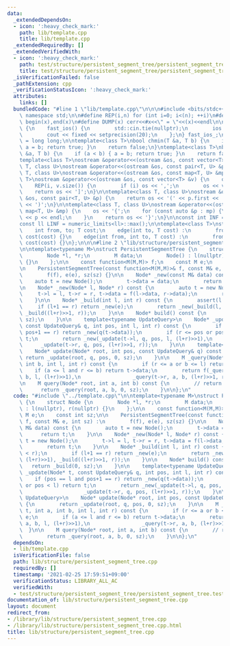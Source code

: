 ```yaml
---
data:
  _extendedDependsOn:
  - icon: ':heavy_check_mark:'
    path: lib/template.cpp
    title: lib/template.cpp
  _extendedRequiredBy: []
  _extendedVerifiedWith:
  - icon: ':heavy_check_mark:'
    path: test/structure/persistent_segment_tree/persistent_segment_tree.test.cpp
    title: test/structure/persistent_segment_tree/persistent_segment_tree.test.cpp
  _isVerificationFailed: false
  _pathExtension: cpp
  _verificationStatusIcon: ':heavy_check_mark:'
  attributes:
    links: []
  bundledCode: "#line 1 \"lib/template.cpp\"\n\n\n#include <bits/stdc++.h>\nusing\
    \ namespace std;\n\n#define REP(i,n) for (int i=0; i<(n); ++i)\n#define ALL(x)\
    \ begin(x),end(x)\n#define DUMP(x) cerr<<#x<<\" = \"<<(x)<<endl\n\nstruct fast_ios\
    \ {\n    fast_ios() {\n        std::cin.tie(nullptr);\n        ios::sync_with_stdio(false);\n\
    \        cout << fixed << setprecision(20);\n    };\n} fast_ios_;\n\nusing ll\
    \ = long long;\n\ntemplate<class T>\nbool chmin(T &a, T b) {\n    if (a > b) {\
    \ a = b; return true; }\n    return false;\n}\ntemplate<class T>\nbool chmax(T\
    \ &a, T b) {\n    if (a < b) { a = b; return true; }\n    return false;\n}\n\n\
    template<class T>\nostream &operator<<(ostream &os, const vector<T> &v);\ntemplate<class\
    \ T, class U>\nostream &operator<<(ostream &os, const pair<T, U> &p);\ntemplate<class\
    \ T, class U>\nostream &operator<<(ostream &os, const map<T, U> &mp);\n\ntemplate<class\
    \ T>\nostream &operator<<(ostream &os, const vector<T> &v) {\n    os << '[';\n\
    \    REP(i, v.size()) {\n        if (i) os << ',';\n        os << v[i];\n    }\n\
    \    return os << ']';\n}\n\ntemplate<class T, class U>\nostream &operator<<(ostream\
    \ &os, const pair<T, U> &p) {\n    return os << '(' << p.first << ' ' << p.second\
    \ << ')';\n}\n\ntemplate<class T, class U>\nostream &operator<<(ostream &os, const\
    \ map<T, U> &mp) {\n    os << '{';\n    for (const auto &p : mp) {\n        os\
    \ << p << endl;\n    }\n    return os << '}';\n}\n\nconst int INF = numeric_limits<int>::max();\n\
    const ll LINF = numeric_limits<ll>::max();\n\ntemplate<class T>\nstruct edge {\n\
    \    int from, to; T cost;\n    edge(int to, T cost) :\n        from(-1), to(to),\
    \ cost(cost) {}\n    edge(int from, int to, T cost) :\n        from(from), to(to),\
    \ cost(cost) {}\n};\n\n\n#line 2 \"lib/structure/persistent_segment_tree.cpp\"\
    \n\ntemplate<typename M>\nstruct PersistentSegmentTree {\n    struct Node {\n\
    \        Node *l, *r;\n        M data;\n        Node() : l(nullptr), r(nullptr)\
    \ {}\n    };\n\n    const function<M(M,M)> f;\n    const M e;\n    const int sz;\n\
    \n    PersistentSegmentTree(const function<M(M,M)>& f, const M& e, int sz) :\n\
    \        f(f), e(e), sz(sz) {}\n\n    Node* _new(const M& data) const {\n    \
    \    auto t = new Node();\n        t->data = data;\n        return t;\n    }\n\
    \n    Node* _new(Node* l, Node* r) const {\n        auto t = new Node();\n   \
    \     t->l = l, t->r = r, t->data = f(l->data, r->data);\n        return t;\n\
    \    }\n\n    Node* _build(int l, int r) const {\n        assert(l < r);\n   \
    \     if (l+1 == r) return _new(e);\n        return _new(_build(l, (l+r)>>1),\
    \ _build((l+r)>>1, r));\n    }\n\n    Node* build() const {\n        return _build(0,\
    \ sz);\n    }\n\n    template<typename UpdateQuery>\n    Node* _update(Node* t,\
    \ const UpdateQuery& q, int pos, int l, int r) const {\n        if (pos == l and\
    \ pos+1 == r) return _new(q(t->data));\n        if (r <= pos or pos < l) return\
    \ t;\n        return _new(_update(t->l, q, pos, l, (l+r)>>1),\n              \
    \      _update(t->r, q, pos, (l+r)>>1, r));\n    }\n\n    template<typename UpdateQuery>\n\
    \    Node* update(Node* root, int pos, const UpdateQuery& q) const {\n       \
    \ return _update(root, q, pos, 0, sz);\n    }\n\n    M _query(Node* t, int a,\
    \ int b, int l, int r) const {\n        if (r <= a or b <= l) return e;\n    \
    \    if (a <= l and r <= b) return t->data;\n        return f(_query(t->l, a,\
    \ b, l, (l+r)>>1),\n                 _query(t->r, a, b, (l+r)>>1, r));\n    }\n\
    \n    M query(Node* root, int a, int b) const {\n        // return f[a,b)\n  \
    \      return _query(root, a, b, 0, sz);\n    }\n\n};\n"
  code: "#include \"../template.cpp\"\n\ntemplate<typename M>\nstruct PersistentSegmentTree\
    \ {\n    struct Node {\n        Node *l, *r;\n        M data;\n        Node()\
    \ : l(nullptr), r(nullptr) {}\n    };\n\n    const function<M(M,M)> f;\n    const\
    \ M e;\n    const int sz;\n\n    PersistentSegmentTree(const function<M(M,M)>&\
    \ f, const M& e, int sz) :\n        f(f), e(e), sz(sz) {}\n\n    Node* _new(const\
    \ M& data) const {\n        auto t = new Node();\n        t->data = data;\n  \
    \      return t;\n    }\n\n    Node* _new(Node* l, Node* r) const {\n        auto\
    \ t = new Node();\n        t->l = l, t->r = r, t->data = f(l->data, r->data);\n\
    \        return t;\n    }\n\n    Node* _build(int l, int r) const {\n        assert(l\
    \ < r);\n        if (l+1 == r) return _new(e);\n        return _new(_build(l,\
    \ (l+r)>>1), _build((l+r)>>1, r));\n    }\n\n    Node* build() const {\n     \
    \   return _build(0, sz);\n    }\n\n    template<typename UpdateQuery>\n    Node*\
    \ _update(Node* t, const UpdateQuery& q, int pos, int l, int r) const {\n    \
    \    if (pos == l and pos+1 == r) return _new(q(t->data));\n        if (r <= pos\
    \ or pos < l) return t;\n        return _new(_update(t->l, q, pos, l, (l+r)>>1),\n\
    \                    _update(t->r, q, pos, (l+r)>>1, r));\n    }\n\n    template<typename\
    \ UpdateQuery>\n    Node* update(Node* root, int pos, const UpdateQuery& q) const\
    \ {\n        return _update(root, q, pos, 0, sz);\n    }\n\n    M _query(Node*\
    \ t, int a, int b, int l, int r) const {\n        if (r <= a or b <= l) return\
    \ e;\n        if (a <= l and r <= b) return t->data;\n        return f(_query(t->l,\
    \ a, b, l, (l+r)>>1),\n                 _query(t->r, a, b, (l+r)>>1, r));\n  \
    \  }\n\n    M query(Node* root, int a, int b) const {\n        // return f[a,b)\n\
    \        return _query(root, a, b, 0, sz);\n    }\n\n};\n"
  dependsOn:
  - lib/template.cpp
  isVerificationFile: false
  path: lib/structure/persistent_segment_tree.cpp
  requiredBy: []
  timestamp: '2021-02-25 17:59:51+09:00'
  verificationStatus: LIBRARY_ALL_AC
  verifiedWith:
  - test/structure/persistent_segment_tree/persistent_segment_tree.test.cpp
documentation_of: lib/structure/persistent_segment_tree.cpp
layout: document
redirect_from:
- /library/lib/structure/persistent_segment_tree.cpp
- /library/lib/structure/persistent_segment_tree.cpp.html
title: lib/structure/persistent_segment_tree.cpp
---
```

